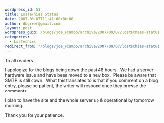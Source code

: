 ```yaml
---
wordpress_id: 51
title: LosTechies Status
date: 2007-09-07T11:41:00+00:00
author: dbgreer@gmail.com
layout: post
wordpress_guid: /blogs/joe_ocampo/archive/2007/09/07/lostechies-status.aspx
categories:
  - LosTechies
redirect_from: "/blogs/joe_ocampo/archive/2007/09/07/lostechies-status.aspx/"
---
```

To all readers,

I apologize for the blogs being down the past 48 hours.&nbsp; We had a server hardware issue and have been moved to a new box.&nbsp; Please be aware that SMTP is still down.&nbsp; What this translates to is that if you comment on a blog entry, please be patient, the writer will respond once they browse the comments.

I plan to have the site and the whole server up & operational by tomorrow morning.

Thank you for your patience.   
&nbsp;
